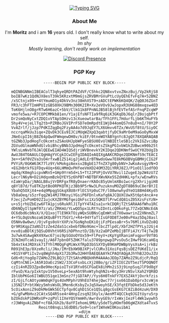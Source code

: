 <div align="center">  
  
[![Typing SVG](https://readme-typing-svg.herokuapp.com/?font=Monaco&color=%23345eeb&size=29&center=true&vCenter=true&width=900&height=135&lines=Welcome;I%27m+Moritz;I%27m+15;I%27m+from+Germany)](https://git.io/typing-svg)


### About Me
I'm **Moritz** and i am **16** years old. I don't really know what to write about my self.  
 _Im shy_  
 _Mostly learning, don't really work on implementation_

  [![Discord Presence](https://lanyard.cnrad.dev/api/650068192445857821)](https://discord.com/users/650068192445857821)
  
### PGP Key
```
-----BEGIN PGP PUBLIC KEY BLOCK-----

mQINBGNNm1IBEAColT3qhyeQRDtPAZdVF/C5hkc2QN8xvtvxZNxzBuj/Vp2kRjS8
boIB7wKz1QdNJX8esT39k5KRzxtM9mGjsZRVBMrGVuPtLcUyQEhEfvFq7A+52BNZ
/xSCtnjx09++4tYmumD1y4DkVv3nz38mhXST9+zADCtEPWK6KQ4QK/ZqQ0J6ZGnT
FR3/c3hFTImHPUIzGBS0XHJ9BMn300K2IR+Xv2eVOv9JwJopxR3UHG88mxqsw4ED
ToK6HjlnO8grRTw6H6azC+5bV/ClkG1k8FPnNGJB58lBjhfEVTefASrFnqPZcqWP
vmofe5wa/+R7COPCMMkb81en/Y1ajEfsNFTIa9fRq6iK3GKqDbJ6qlrZ0ojqbPtf
Dr2smQoNyCxtZDQ1vVTApSOHzv13cXueowtarBa/TFh1FFL7HdurfLjb6KTHuFYb
5hy4V+ejeLlTq2tb+PZRBoJGVIPrFSD7eOmRpdtE1WjD44omQS7n8uD+nI/70Y2P
VvAZrlf/jJzp7PdKIZqgDq2FzyAA4o7d9JqEY7LX6Umvv6TZx/WvUSf8tU/SiyOC
nccrqaMkUu3iqe+ZQvDk3CEu9IJCiMUqWZXpQ3qabtjfyDC9aMrOeM9aGoOyMxxW
JNeEcpII6jB8Z64pQwdFWmqewDH8v/kiEF/0tneWOYABYgnYc8JgQt78XQARAQAB
tGZNb3JpdHogTcOkcmtsZSAoUHJpbWFyeSBSU0EvUlNBIEtleSB1c2VkIGZvciBp
ZGVudGlmaWNhdGlvbiBhcyBNb3JpdHogTcOkcmtsZSkgPG1vbW1kZUBwcm90b25t
YWlsLmNvbT6JAlQEEwEIAD4WIQSdjriWVBnevkY2KIDqe2QDKNmfSwUCY02bUgIb
AwUJB4TOAAULCQgHAgYVCgkICwIEFgIDAQIeAQIXgAAKCRDqe2QDKNmfS9cTEACI
3e++SAf0VZVa3sO4rfxwB1Z514igJjAdLErBTNwdoGww7E8kMGOBVgGBMHjCIG2F
PVYiR/0GKW63K77lz9Y/kMokgzAexsv2BgbE17fnZX7g80ybNV+JwKoAvsgyVN+O
+EG2HbtkfG1FDqv4Uq+66LHMmQvPHfeeVmXD24OM3ZQiYRRJ8ZJ/P1oO1l1odfOO
mgdq/K0mghicpvWRn5+GHp9Yrm5d+L5+Tt2JPVPjOvVU7Nvil1ZugeEJp2W4zU7Z
LecrlN6yN+D2iHdqxmBzkQYEYSz6hPBT+NDTBFXWvNXe5SZdHHKL+pfx/wEnwRVs
nIaWrpDa/jNAGLB8ujVrDRFgxfR8yDnaerrKAOc85yUmlmXBo1wcrg2XhrijgiH8
q8YlB7d/fu8TK2ptBoORPKQTKjz3Bb9P5rNw3LPuzuknuMOZgDT8B69uC8erBYJI
YbahQ5OXjX4+e4q9MpqgSGkqX8U8rFlECSYp0uC7F/lO8wnwhydYeO188Hd4Kyd5
Vb8aOeq/s5zrFqq2W14MJ7RKnyiYGsiP6FDnlvKafq8AJCQUXCUwX5t6pt4ncA+e
FJecjZvPoHD92Z1ujcKXZBYMGfqeiQkFsc1Xz5QKO7lPrwCdQ81sZ05XzsFsYzN+
u+s5jrhUZbEzw6FTA1pjs6RukRlJ1TpYY4TAIsa1vrkCDQRjTZtSARAA6fWhu1RC
dD6NQyIlSpWf07z/aS/ZRKmU/YLwQO5px1LRtYuIDntLcQ0koFgL77ZxQCNNcEdA
OC6dbd6cbNsX/X/Q1xojTlE9KkTOiyWQxSUBNsCqEmWtsE7X6wawrinZ2XNnmZL7
4+Y5LOqUsNoza61KQuBFYt75GY1/+R4+94YfaTlIsGFOD8TJe00vP4az5DqJ8asl
O5NHv8w0wn//OjvFgs0oVrXXP/e7GoNghoEKiOjiFzPEesaBr+5v76MliXvDZo8Q
Qr9RSKqpZ3aNSItzZe4ZdaS1cxbebfDNo9Gmc+lbcZTlpdC/Xbf2HZfPYLyJ2Gj4
nvx0iuBDlKj5QSuD0VhtV6R5ihDPhnztD/IB/Xz2aDPZeMbIjBTFi4JY/T4jTw2B
3u7wk4SAwgWX49Xwc67joi9pSGUoOYUx59+FlPeyV+zKpYgXRanimFxqpvr9Vf8G
ZCNZmUTca61vayIj/A6F7pbnOF5ZHK7falu3789pnpwpIPvsOu5cIHwf91KcaHEq
5b4xtk4JRDXsk71fYhlM0QgFqMiWxXfRpD3bSSXYDyB9KmPDWBpVysXsA+ijrkBz
R091hE3p/8XzeRcli/JNx/IMrEbXW9BJXPjvlCURv31XoiFqsBjsDEZfUKdI1/ix
+01SY4PtiIv2vq8Wghh4pX172b3Rw32HHY8AEQEAAYkCPAQYAQgAJhYhBJ2OuJZU
Gd6+RjYogOp7ZAMo2Z9LBQJjTZtSAhsMBQkHhM4AAAoJEOp7ZAMo2Z9LdjcP/RqQ
CqMtnCNEi+JA5R1OaEc2SW2/33CoFsxbLcXj28Bo/g/iZFIIECZUT5ezTSPOQNOT
czIi4nRZD3ZpxBe9HecKpioITsV1RYx0SCFGaEk8ihMn2iS3j9inpSuqJlF9d8gY
rFwsD/Ka/pIxktpv1V50veLp+5exAbt9hxWtyhqhN2s+Bcy3HrzNSvlXah2YQR8D
IblUbPKGo6IlWBU351qe13mSnz7fjGD7AP//Yys6H0TnkFY7EXSZ4kYjOxrkfzis
zI/GjLfcAOtyoWm0qH7gs4UxMPphrU9hEU74hejQwc77rjsx661Dab0prv3cvWjm
i3SN2lPrbtXWzy5mhsWsOL3Men6cKsbyZvJq5XwoyhSE/X3fqtEFbDke5d3JeKth
5cOixAoniZ9oDkMeGWk5ECTpfqv8CqhD1SCe1Q5Lq8gcGsEKG7C8ZiBd4zuH/DX0
+G/gFwMbHvz2CAtxSQ4R5se4r4HnpIzsq923Xylx/AenMT4QCCkq9JGItUyru5rp
bZOkdskPiDWRxUP+zgPUl1IXeYQSYmmHh/AwrdvyGE9/rIxWxjIezFl4Wk1wywh5
rJ3WHgvAiZNbF+cf8AJGh2b/8aYFIehomL9MU/ySdeTSyHOmfb06gWZXdta4TvxS
Reoit08nqLLSEdDBS/5o9+lcef1WXeWI0KouibA1
=dUjm
-----END PGP PUBLIC KEY BLOCK-----
```
</div>
